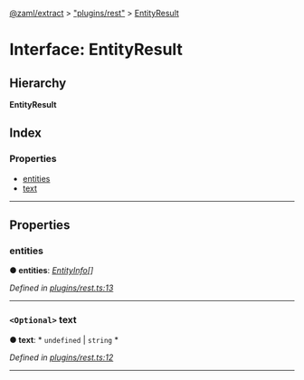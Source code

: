 [@zaml/extract](../README.md) > ["plugins/rest"](../modules/_plugins_rest_.md) > [EntityResult](../interfaces/_plugins_rest_.entityresult.md)

# Interface: EntityResult

## Hierarchy

**EntityResult**

## Index

### Properties

* [entities](_plugins_rest_.entityresult.md#entities)
* [text](_plugins_rest_.entityresult.md#text)

---

## Properties

<a id="entities"></a>

###  entities

**● entities**: *[EntityInfo](_types_.entityinfo.md)[]*

*Defined in [plugins/rest.ts:13](https://github.com/nexushubs/zaml-lang/blob/a042eb7/packages/zaml-extract/src/plugins/rest.ts#L13)*

___
<a id="text"></a>

### `<Optional>` text

**● text**: * `undefined` &#124; `string`
*

*Defined in [plugins/rest.ts:12](https://github.com/nexushubs/zaml-lang/blob/a042eb7/packages/zaml-extract/src/plugins/rest.ts#L12)*

___

